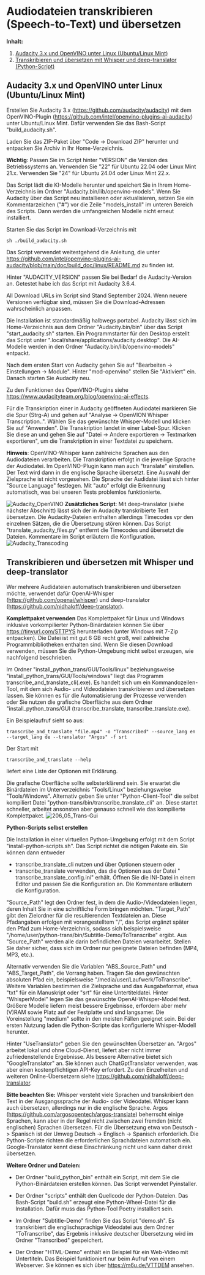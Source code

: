 # Audiodateien transkribieren (Speech-to-Text) und übersetzen
**Inhalt:**

1. [Audacity 3.x und OpenVINO unter Linux (Ubuntu/Linux Mint)](#audacity-3x-und-openvino-unter-linux-ubuntulinux-mint)
2. [Transkribieren und übersetzen mit Whisper und deep-translator (Python-Script)](#transkribieren-und-%C3%BCbersetzen-mit-whisper-und-deep-translator)

## Audacity 3.x und OpenVINO unter Linux (Ubuntu/Linux Mint)
Erstellen Sie Audacity 3.x (https://github.com/audacity/audacity) mit dem OpenVINO-Plugin (https://github.com/intel/openvino-plugins-ai-audacity) unter Ubuntu/Linux Mint. Dafür verwenden Sie das Bash-Script "build_audacity.sh".

Laden Sie das ZIP-Paket über "Code -> Download ZIP" herunter und entpacken Sie Archiv in Ihr Home-Verzeichnis.

**Wichtig**: Passen Sie im Script hinter "VERSION" die Version des Betriebssystems an. Verwenden Sie "22" für Ubuntu 22.04 oder Linux Mint 21.x. Verwenden Sie "24" für Ubuntu 24.04 oder Linux Mint 22.x.

Das Script lädt die KI-Modelle herunter und speichert Sie in Ihrem Home-Verzeichnis im Ordner "Audacity.bin/lib/openvino-models". Wenn Sie Audacity über das Script neu installieren oder aktualisieren, setzen Sie ein Kommentarzeichen ("#") vor die Zeile "models_install" im unteren Bereich des Scripts. Dann werden die umfangreichen Modelle nicht erneut installiert.

Starten Sie das Script im Download-Verzeichnis mit

```
sh ./build_audacity.sh
```
Das Script verwendet weitestgehend die Anleitung, die unter https://github.com/intel/openvino-plugins-ai-audacity/blob/main/doc/build_doc/linux/README.md zu finden ist.

Hinter "AUDACITY_VERSION" passen Sie bei Bedarf die Audacity-Version an. Getestet habe ich das Script mit Audacity 3.6.4.

All Download URLs im Script sind Stand September 2024. Wenn neuere Versionen verfügbar sind, müssen Sie die Download-Adressen wahrscheinlich anpassen.

Die Installation ist standardmäßig halbwegs portabel. Audacity lässt sich im Home-Verzeichnis aus dem Ordner "Audacity.bin/bin" über das Script "start_audacity.sh" starten. Ein Programmstarter für den Desktop erstellt das Script unter ".local/share/applications/audacity.desktop". Die AI-Modelle werden in den Ordner "Audacity.bin/lib/openvino-models" entpackt.

Nach dem ersten Start von Audacity gehen Sie auf "Bearbeiten -> Einstellungen -> Module". Hinter "mod-openvino" stellen Sie "Aktiviert" ein. Danach starten Sie Audacity neu. 

Zu den Funktionen des OpenVINO-Plugins siehe https://www.audacityteam.org/blog/openvino-ai-effects.

Für die Transkription einer in Audacity geöffneten Audiodatei markieren Sie die Spur (Strg-A) und gehen auf "Analyse -> OpenVION Whisper Transcription..". Wählen Sie das gewünschte Whisper-Modell und klicken Sie auf "Anwenden". Die Transkription landet in einer Label-Spur. Klicken Sie diese an und gehen Sie auf "Datei -> Andere exportieren -> Textmarken exportieren", um die Transkription in einer Textdatei zu speichern.

**Hinweis**: OpenVINO-Whisper kann zahlreiche Sprachen aus den Audiodateien verarbeiten. Die Transkription erfolgt in die jeweilige Sprache der Audiodatei. Im OpenVINO-Plugin kann man auch "translate" einstellen. Der Text wird dann in die englische Sprache übersetzt. Eine Auswahl der Zielsprache ist nicht vorgesehen. Die Sprache der Audidatei lässt sich hinter "Source Language" festlegen. Mit "auto" erfolgt die Erkennung automatisch, was bei unseren Tests problemlos funktionierte.

![Audacity_OpenVINO](https://github.com/user-attachments/assets/8b77a212-61f7-491b-bd1c-67aca2ce1da5)
**Zusätzliches Script**: Mit deep-translator (siehe nächster Abschnitt) lässt sich der in Audacity transkribierte Text übersetzen. Die Audacity-Dateien enthalten allerdings Timecodes vpr den einzelnen Sätzen, die die Übersetzung stören können. Das Script "translate_audacity_files.py" entfernt die Timecodes und übersetzt die Dateien. Kommentare im Script erläutern die Konfiguration.
![Audacity_Transcoding](https://github.com/user-attachments/assets/e562d1e6-433d-4d8d-a1fe-709db8abca2c)

## Transkribieren und übersetzen mit Whisper und deep-translator
Wer mehrere Audidateien automatisch transkribieren und übersetzen möchte, verwendet dafür OpenAI-Whisper (https://github.com/openai/whisper) und deep-translator (https://github.com/nidhaloff/deep-translator).

**Komplettpaket verwenden**
Das Komplettpaket für Linux und Windows inklusive vorkompilierter Python-Binärdateien können Sie über https://tinyurl.com/STTPYS herunterladen (unter Windows mit 7-Zip entpacken). Die Datei ist mit gut 6 GB recht groß, weil zahlreiche Programmbibliotheken enthalten sind. Wenn Sie diesen Download verwenden, müssen Sie die Python-Umgebung nicht selbst erzeugen, wie nachfolgend beschrieben.

Im Ordner "install_python_trans/GUI/Tools/linux" beziehungsweise "install_python_trans/GUI/Tools/windows" liegt das Programm transcribe_and_translate_cli(.exe). Es handelt sich um ein Kommandozeilen-Tool, mit dem sich Audio- und Videodateien transkribieren und übersetzen lassen. Sie können es für die Automatisierung der Prozesse verwenden oder Sie nutzen die grafische Oberfläche aus dem Ordner "install_python_trans/GUI (transcribe_translate, transcribe_translate.exe).

Ein Beispielaufruf sieht so aus:
```
transcribe_and_translate "file.mp4" -o "Transcribed" --source_lang en --target_lang de --translator "Argos" -f srt
```
Der Start mit 
```
transcribe_and_translate --help
```
liefert eine Liste der Optionen mit Erklärung.

Die grafische Oberfläche sollte selbsterklärend sein. Sie erwartet die Binärdateien im Unterverzeichnis "Tools/Linux" beziehungsweise "Tools/Windows". Alternativ geben Sie unter "Python-Client-Tool" die selbst kompiliert Datei "python-trans/bin/transcribe_translate_cli" an. Diese startet schneller, arbeitet ansonsten aber genauso schnell wie das kompilierte Komplettpaket.
![206_05_Trans-Gui](https://github.com/user-attachments/assets/b8e24270-e791-4d56-9ac6-049a2cd23a96)

**Python-Scripts selbst erstellen**

Die Installation in einer virtuellen Python-Umgebung erfolgt mit dem Script "install-python-scripts.sh". Das Script richtet die nötigen Pakete ein.
Sie können dann entweder
 - transcribe_translate_cli nutzen und über Optionen steuern
oder
- transcribe_translate verwenden, das die Optionen aus der Datei " transcribe_translate_config.ini" erhält. Öffnen Sie die INI-Datei in einem Editor und passen Sie die Konfiguration an. Die Kommentare erläutern die Konfiguration.

"Source_Path" legt den Ordner fest, in dem die Audio-/Videodateien liegen, deren Inhalt Sie in eine schriftliche Form bringen möchten. "Target_Path" gibt den Zielordner für die resultierenden Textdateien an. Diese Pfadangaben erfolgen mit vorangestelltem "/", das Script ergänzt später den Pfad zum Home-Verzeichnis, sodass sich beispielsweise "/home/user/python-trans/bin/Subtitle-Demo/ToTranscribe" ergibt. Aus "Source_Path" werden alle darin befindlichen Dateien verarbeitet. Stellen Sie daher sicher, dass sich im Ordner nur geeignete Dateien befinden (MP4, MP3, etc.).

Alternativ verwenden Sie die Variablen "ABS_Source_Path" und "ABS_Target_Path", die Vorrang haben. Tragen Sie den gewünschten absoluten Pfad ein, beispielsweise "/media/user/Laufwerk/ToTranscribe".
Weitere Variablen bestimmen die Zielsprache und das Ausgabeformat, etwa "txt" für ein Manuskript oder "srt" für eine Untertiteldatei. Hinter "WhisperModel" legen Sie das gewünschte OpenAI-Whisper-Model fest. Größere Modelle liefern meist bessere Ergebnisse, erfordern aber mehr (V)RAM sowie Platz auf der Festplatte und sind langsamer. Die Voreinstellung "medium" sollte in den meisten Fällen geeignet sein. Bei der ersten Nutzung laden die Python-Scripte das konfigurierte Whisper-Modell herunter.

Hinter "UseTranslator" geben Sie den gewünschten Übersetzer an. "Argos" arbeitet lokal und ohne Cloud-Dienst, liefert aber nicht immer zufriedenstellende Ergebnisse. Als bessere Alternative bietet sich "GoogleTranslator" an. Sie können auch ChatGptTranslator verwenden, was aber einen kostenpflichtigen API-Key erfordert. Zu den Einzelheiten und weiteren Online-Übersetzern siehe https://github.com/nidhaloff/deep-translator.

**Bitte beachten Sie:** Whisper versteht viele Sprachen und transkribiert den Text in der Ausgangssprache der Audio- oder Videodatei. Whisper kann auch übersetzen, allerdings nur in die englische Sprache. Argos (https://github.com/argosopentech/argos-translate) beherrscht einige Sprachen, kann aber in der Regel nicht zwischen zwei fremden (nicht englischen) Sprachen übersetzen.  Für die Übersetzung etwa von Deutsch -> Spanisch ist der Umweg Deutsch -> Englisch -> Spanisch erforderlich. Die Python-Scripte richten die erforderlichen Sprachdateien automatisch ein. Google-Translator kennt diese Einschränkung nicht und kann daher direkt übersetzen.

**Weitere Ordner und Dateien:**
- Der Ordner "build_python_bin" enthält ein Script, mit dem Sie die Python-Binärdateien erstellen können. Das Script verwendet Pyinstaller.

- Der Ordner "scripts" enthält den Quellcode der Python-Dateien. Das Bash-Script "build.sh" erzeugt eine Python-Wheel-Datei für die Installation. Dafür muss das Python-Tool Poetry installiert sein.
- Im Ordner "Subtitle-Demo" finden Sie das Script "demo.sh". Es transkribiert die englischsprachige Videodatei aus dem Ordner "ToTranscribe", das Ergebnis inklusive deutscher Übersetzung wird im Ordner "Transcribed" gespeichert.
- Der Ordner "HTML-Demo" enthält ein Beispiel für ein Web-Video mit Untertiteln. Das Beispiel funktioniert nur beim Aufruf von einem Webserver. Sie können es sich über https://m6u.de/VTTDEM ansehen.









